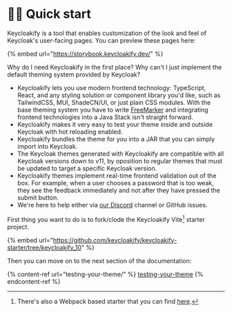 # 👨‍💻 Quick start

Keycloakify is a tool that enables customization of the look and feel of Keycloak's user-facing pages. You can preview these pages here:&#x20;

{% embed url="https://storybook.keycloakify.dev/" %}

Why do I need Keycloakify in the first place? Why can't I just implement the default theming system provided by Keycloak?

* Keycloakify lets you use modern frontend technology: TypeScript, React, and any styling solution or component library you'd like, such as TailwindCSS, MUI, ShadeCN/UI, or just plain CSS modules. With the base theming system you have to write [FreeMarker](https://freemarker.apache.org/index.html) and integrating frontend technologies into a Java Stack isn't straight forward.
* Keycloakify makes it very easy to test your theme inside and outside Keycloak with hot reloading enabled.
* Keycloakify bundles the theme for you into a JAR that you can simply import into Keycloak.
* The Keycloak themes generated with Keycloakify are compatible with all Keycloak versions down to v11, by oposition to regular themes that must be updated to target a specific Keycloak version.
* Keycloakify themes implement real-time frontend validation out of the box. For example, when a user chooses a password that is too weak, they see the feedback immediately and not after they have pressed the submit button.
* We're here to help either via [our Discord](https://discord.gg/kYFZG7fQmn) channel or GitHub issues.

First thing you want to do is to fork/clode the Keycloakify Vite[^1] starter project.&#x20;

{% embed url="https://github.com/keycloakify/keycloakify-starter/tree/keycloakify_10" %}

Then you can move on to the next section of the documentation:

{% content-ref url="testing-your-theme/" %}
[testing-your-theme](testing-your-theme/)
{% endcontent-ref %}

[^1]: There's also a Webpack based starter that you can find [here](https://github.com/keycloakify/keycloakify-starter-webpack).
